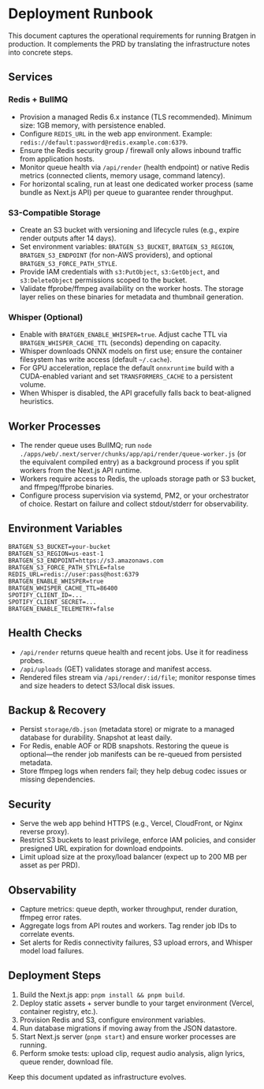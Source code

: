 # Deployment Runbook

This document captures the operational requirements for running Bratgen in production. It complements the PRD by translating the infrastructure notes into concrete steps.

## Services

### Redis + BullMQ
- Provision a managed Redis 6.x instance (TLS recommended). Minimum size: 1GB memory, with persistence enabled.
- Configure `REDIS_URL` in the web app environment. Example: `redis://default:password@redis.example.com:6379`.
- Ensure the Redis security group / firewall only allows inbound traffic from application hosts.
- Monitor queue health via `/api/render` (health endpoint) or native Redis metrics (connected clients, memory usage, command latency).
- For horizontal scaling, run at least one dedicated worker process (same bundle as Next.js API) per queue to guarantee render throughput.

### S3-Compatible Storage
- Create an S3 bucket with versioning and lifecycle rules (e.g., expire render outputs after 14 days).
- Set environment variables: `BRATGEN_S3_BUCKET`, `BRATGEN_S3_REGION`, `BRATGEN_S3_ENDPOINT` (for non-AWS providers), and optional `BRATGEN_S3_FORCE_PATH_STYLE`.
- Provide IAM credentials with `s3:PutObject`, `s3:GetObject`, and `s3:DeleteObject` permissions scoped to the bucket.
- Validate ffprobe/ffmpeg availability on the worker hosts. The storage layer relies on these binaries for metadata and thumbnail generation.

### Whisper (Optional)
- Enable with `BRATGEN_ENABLE_WHISPER=true`. Adjust cache TTL via `BRATGEN_WHISPER_CACHE_TTL` (seconds) depending on capacity.
- Whisper downloads ONNX models on first use; ensure the container filesystem has write access (default `~/.cache`).
- For GPU acceleration, replace the default `onnxruntime` build with a CUDA-enabled variant and set `TRANSFORMERS_CACHE` to a persistent volume.
- When Whisper is disabled, the API gracefully falls back to beat-aligned heuristics.

## Worker Processes
- The render queue uses BullMQ; run `node ./apps/web/.next/server/chunks/app/api/render/queue-worker.js` (or the equivalent compiled entry) as a background process if you split workers from the Next.js API runtime.
- Workers require access to Redis, the uploads storage path or S3 bucket, and ffmpeg/ffprobe binaries.
- Configure process supervision via systemd, PM2, or your orchestrator of choice. Restart on failure and collect stdout/stderr for observability.

## Environment Variables
```
BRATGEN_S3_BUCKET=your-bucket
BRATGEN_S3_REGION=us-east-1
BRATGEN_S3_ENDPOINT=https://s3.amazonaws.com
BRATGEN_S3_FORCE_PATH_STYLE=false
REDIS_URL=redis://user:pass@host:6379
BRATGEN_ENABLE_WHISPER=true
BRATGEN_WHISPER_CACHE_TTL=86400
SPOTIFY_CLIENT_ID=...
SPOTIFY_CLIENT_SECRET=...
BRATGEN_ENABLE_TELEMETRY=false
```

## Health Checks
- `/api/render` returns queue health and recent jobs. Use it for readiness probes.
- `/api/uploads` (GET) validates storage and manifest access.
- Rendered files stream via `/api/render/:id/file`; monitor response times and size headers to detect S3/local disk issues.

## Backup & Recovery
- Persist `storage/db.json` (metadata store) or migrate to a managed database for durability. Snapshot at least daily.
- For Redis, enable AOF or RDB snapshots. Restoring the queue is optional—the render job manifests can be re-queued from persisted metadata.
- Store ffmpeg logs when renders fail; they help debug codec issues or missing dependencies.

## Security
- Serve the web app behind HTTPS (e.g., Vercel, CloudFront, or Nginx reverse proxy).
- Restrict S3 buckets to least privilege, enforce IAM policies, and consider presigned URL expiration for download endpoints.
- Limit upload size at the proxy/load balancer (expect up to 200 MB per asset as per PRD).

## Observability
- Capture metrics: queue depth, worker throughput, render duration, ffmpeg error rates.
- Aggregate logs from API routes and workers. Tag render job IDs to correlate events.
- Set alerts for Redis connectivity failures, S3 upload errors, and Whisper model load failures.

## Deployment Steps
1. Build the Next.js app: `pnpm install && pnpm build`.
2. Deploy static assets + server bundle to your target environment (Vercel, container registry, etc.).
3. Provision Redis and S3, configure environment variables.
4. Run database migrations if moving away from the JSON datastore.
5. Start Next.js server (`pnpm start`) and ensure worker processes are running.
6. Perform smoke tests: upload clip, request audio analysis, align lyrics, queue render, download file.

Keep this document updated as infrastructure evolves.
